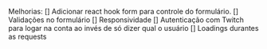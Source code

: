 Melhorias:
[] Adicionar react hook form para controle do formulário.
[] Validações no formulário
[] Responsividade
[] Autenticação com Twitch para logar na conta ao invés de só dizer qual o usuário
[] Loadings durantes as requests
